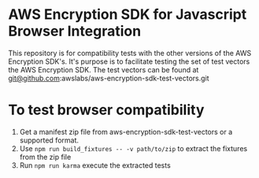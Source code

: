 # AWS Encryption SDK for Javascript Browser Integration

This repository is for compatibility tests with the other versions of the AWS Encryption SDK's.
It's purpose is to facilitate testing the set of test vectors the AWS Encryption SDK.
The test vectors can be found at git@github.com:awslabs/aws-encryption-sdk-test-vectors.git

# To test browser compatibility

1. Get a manifest zip file from aws-encryption-sdk-test-vectors or a supported format.
1. Use `npm run build_fixtures -- -v path/to/zip` to extract the fixtures from the zip file
1. Run `npm run karma` execute the extracted tests
